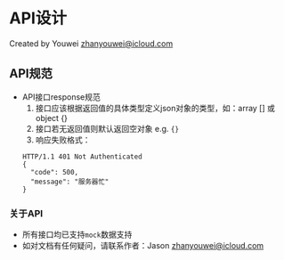# API设计
Created by Youwei <zhanyouwei@icloud.com>

## API规范

- API接口response规范  
  1. 接口应该根据返回值的具体类型定义json对象的类型，如：array [] 或 object {}   
  2. 接口若无返回值则默认返回空对象 e.g. `{}`
  3. 响应失败格式：
  ```
  HTTP/1.1 401 Not Authenticated
  {
    "code": 500,
    "message": "服务器忙"
  }
  ```


### 关于API
- 所有接口均已支持`mock`数据支持
- 如对文档有任何疑问，请联系作者：Jason <zhanyouwei@icloud.com>
